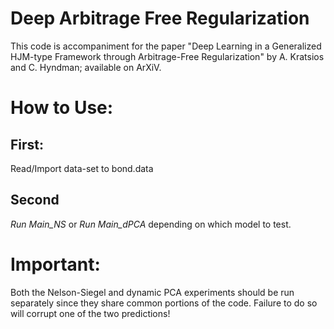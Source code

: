 # Deep Arbitrage Free Regularization
This code is accompaniment for the paper "Deep Learning in a Generalized HJM-type Framework through Arbitrage-Free Regularization" by A. Kratsios and C. Hyndman; available on ArXiV.  


# How to Use:
## First: 
   Read/Import data-set to bond.data
## Second
*Run Main_NS*
or
*Run Main_dPCA*
depending on which model to test.  

# Important:
Both the Nelson-Siegel and dynamic PCA experiments should be run separately since they share common portions of the code.  Failure to do so will corrupt one of the two predictions!

